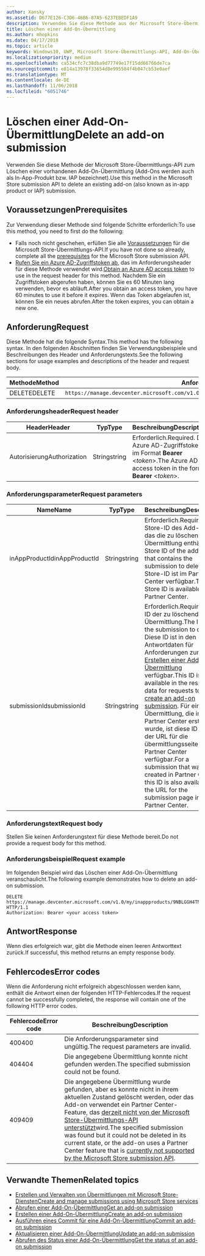 ```yaml
---
author: Xansky
ms.assetid: D677E126-C3D6-46B6-87A5-6237EBEDF1A9
description: Verwenden Sie diese Methode aus der Microsoft Store-Übermittlungs-API zum Löschen einer vorhandenen Add-On-Übermittlung.
title: Löschen einer Add-On-Übermittlung
ms.author: mhopkins
ms.date: 04/17/2018
ms.topic: article
keywords: Windows10, UWP, Microsoft Store-Übermittlungs-API, Add-On-Übermittlung, löschen, In-App-Produkt, IAP
ms.localizationpriority: medium
ms.openlocfilehash: ca534cfc7c38dba9d77749e17f15dd66766de7ca
ms.sourcegitcommit: e814a13978f33654d8e995584f4b047cb53e0aef
ms.translationtype: MT
ms.contentlocale: de-DE
ms.lasthandoff: 11/06/2018
ms.locfileid: "6051746"
---
```

# <a name="delete-an-add-on-submission"></a><span data-ttu-id="61b64-104">Löschen einer Add-On-Übermittlung</span><span class="sxs-lookup"><span data-stu-id="61b64-104">Delete an add-on submission</span></span>

<span data-ttu-id="61b64-105">Verwenden Sie diese Methode der Microsoft Store-Übermittlungs-API zum Löschen einer vorhandenen Add-On-Übermittlung (Add-Ons werden auch als In-App-Produkt bzw. IAP bezeichnet).</span><span class="sxs-lookup"><span data-stu-id="61b64-105">Use this method in the Microsoft Store submission API to delete an existing add-on (also known as in-app product or IAP) submission.</span></span>

## <a name="prerequisites"></a><span data-ttu-id="61b64-106">Voraussetzungen</span><span class="sxs-lookup"><span data-stu-id="61b64-106">Prerequisites</span></span>

<span data-ttu-id="61b64-107">Zur Verwendung dieser Methode sind folgende Schritte erforderlich:</span><span class="sxs-lookup"><span data-stu-id="61b64-107">To use this method, you need to first do the following:</span></span>

* <span data-ttu-id="61b64-108">Falls noch nicht geschehen, erfüllen Sie alle [Voraussetzungen](create-and-manage-submissions-using-windows-store-services.md#prerequisites) für die Microsoft Store-Übermittlungs-API.</span><span class="sxs-lookup"><span data-stu-id="61b64-108">If you have not done so already, complete all the [prerequisites](create-and-manage-submissions-using-windows-store-services.md#prerequisites) for the Microsoft Store submission API.</span></span>
* <span data-ttu-id="61b64-109">[Rufen Sie ein Azure AD-Zugriffstoken ab](create-and-manage-submissions-using-windows-store-services.md#obtain-an-azure-ad-access-token), das im Anforderungsheader für diese Methode verwendet wird.</span><span class="sxs-lookup"><span data-stu-id="61b64-109">[Obtain an Azure AD access token](create-and-manage-submissions-using-windows-store-services.md#obtain-an-azure-ad-access-token) to use in the request header for this method.</span></span> <span data-ttu-id="61b64-110">Nachdem Sie ein Zugriffstoken abgerufen haben, können Sie es 60 Minuten lang verwenden, bevor es abläuft.</span><span class="sxs-lookup"><span data-stu-id="61b64-110">After you obtain an access token, you have 60 minutes to use it before it expires.</span></span> <span data-ttu-id="61b64-111">Wenn das Token abgelaufen ist, können Sie ein neues abrufen.</span><span class="sxs-lookup"><span data-stu-id="61b64-111">After the token expires, you can obtain a new one.</span></span>

## <a name="request"></a><span data-ttu-id="61b64-112">Anforderung</span><span class="sxs-lookup"><span data-stu-id="61b64-112">Request</span></span>

<span data-ttu-id="61b64-113">Diese Methode hat die folgende Syntax.</span><span class="sxs-lookup"><span data-stu-id="61b64-113">This method has the following syntax.</span></span> <span data-ttu-id="61b64-114">In den folgenden Abschnitten finden Sie Verwendungsbeispiele und Beschreibungen des Header und Anforderungstexts.</span><span class="sxs-lookup"><span data-stu-id="61b64-114">See the following sections for usage examples and descriptions of the header and request body.</span></span>

| <span data-ttu-id="61b64-115">Methode</span><span class="sxs-lookup"><span data-stu-id="61b64-115">Method</span></span> | <span data-ttu-id="61b64-116">Anforderungs-URI</span><span class="sxs-lookup"><span data-stu-id="61b64-116">Request URI</span></span>                                                      |
|--------|------------------------------------------------------------------|
| <span data-ttu-id="61b64-117">DELETE</span><span class="sxs-lookup"><span data-stu-id="61b64-117">DELETE</span></span>    | ```https://manage.devcenter.microsoft.com/v1.0/my/inappproducts/{inAppProductId}/submissions/{submissionId}``` |


### <a name="request-header"></a><span data-ttu-id="61b64-118">Anforderungsheader</span><span class="sxs-lookup"><span data-stu-id="61b64-118">Request header</span></span>

| <span data-ttu-id="61b64-119">Header</span><span class="sxs-lookup"><span data-stu-id="61b64-119">Header</span></span>        | <span data-ttu-id="61b64-120">Typ</span><span class="sxs-lookup"><span data-stu-id="61b64-120">Type</span></span>   | <span data-ttu-id="61b64-121">Beschreibung</span><span class="sxs-lookup"><span data-stu-id="61b64-121">Description</span></span>                                                                 |
|---------------|--------|-----------------------------------------------------------------------------|
| <span data-ttu-id="61b64-122">Autorisierung</span><span class="sxs-lookup"><span data-stu-id="61b64-122">Authorization</span></span> | <span data-ttu-id="61b64-123">String</span><span class="sxs-lookup"><span data-stu-id="61b64-123">string</span></span> | <span data-ttu-id="61b64-124">Erforderlich.</span><span class="sxs-lookup"><span data-stu-id="61b64-124">Required.</span></span> <span data-ttu-id="61b64-125">Das Azure AD-Zugriffstoken im Format **Bearer** &lt;*token*&gt;.</span><span class="sxs-lookup"><span data-stu-id="61b64-125">The Azure AD access token in the form **Bearer** &lt;*token*&gt;.</span></span> |


### <a name="request-parameters"></a><span data-ttu-id="61b64-126">Anforderungsparameter</span><span class="sxs-lookup"><span data-stu-id="61b64-126">Request parameters</span></span>

| <span data-ttu-id="61b64-127">Name</span><span class="sxs-lookup"><span data-stu-id="61b64-127">Name</span></span>        | <span data-ttu-id="61b64-128">Typ</span><span class="sxs-lookup"><span data-stu-id="61b64-128">Type</span></span>   | <span data-ttu-id="61b64-129">Beschreibung</span><span class="sxs-lookup"><span data-stu-id="61b64-129">Description</span></span>                                                                 |
|---------------|--------|-----------------------------------------------------------------------------|
| <span data-ttu-id="61b64-130">inAppProductId</span><span class="sxs-lookup"><span data-stu-id="61b64-130">inAppProductId</span></span> | <span data-ttu-id="61b64-131">String</span><span class="sxs-lookup"><span data-stu-id="61b64-131">string</span></span> | <span data-ttu-id="61b64-132">Erforderlich.</span><span class="sxs-lookup"><span data-stu-id="61b64-132">Required.</span></span> <span data-ttu-id="61b64-133">Die Store-ID des Add-Ons, das die zu löschende Übermittlung enthält.</span><span class="sxs-lookup"><span data-stu-id="61b64-133">The Store ID of the add-on that contains the submission to delete.</span></span> <span data-ttu-id="61b64-134">Die Store-ID ist im Partner Center verfügbar.</span><span class="sxs-lookup"><span data-stu-id="61b64-134">The Store ID is available in Partner Center.</span></span>  |
| <span data-ttu-id="61b64-135">submissionId</span><span class="sxs-lookup"><span data-stu-id="61b64-135">submissionId</span></span> | <span data-ttu-id="61b64-136">String</span><span class="sxs-lookup"><span data-stu-id="61b64-136">string</span></span> | <span data-ttu-id="61b64-137">Erforderlich.</span><span class="sxs-lookup"><span data-stu-id="61b64-137">Required.</span></span> <span data-ttu-id="61b64-138">Die ID der zu löschenden Übermittlung.</span><span class="sxs-lookup"><span data-stu-id="61b64-138">The ID of the submission to delete.</span></span> <span data-ttu-id="61b64-139">Diese ID ist in den Antwortdaten für Anforderungen zum [Erstellen einer Add-On-Übermittlung](create-an-add-on-submission.md) verfügbar.</span><span class="sxs-lookup"><span data-stu-id="61b64-139">This ID is available in the response data for requests to [create an add-on submission](create-an-add-on-submission.md).</span></span> <span data-ttu-id="61b64-140">Für eine Übermittlung, die im Partner Center erstellt wurde, ist diese ID auch in der URL für die übermittlungsseite im Partner Center verfügbar.</span><span class="sxs-lookup"><span data-stu-id="61b64-140">For a submission that was created in Partner Center, this ID is also available in the URL for the submission page in Partner Center.</span></span>  |


### <a name="request-body"></a><span data-ttu-id="61b64-141">Anforderungstext</span><span class="sxs-lookup"><span data-stu-id="61b64-141">Request body</span></span>

<span data-ttu-id="61b64-142">Stellen Sie keinen Anforderungstext für diese Methode bereit.</span><span class="sxs-lookup"><span data-stu-id="61b64-142">Do not provide a request body for this method.</span></span>


### <a name="request-example"></a><span data-ttu-id="61b64-143">Anforderungsbeispiel</span><span class="sxs-lookup"><span data-stu-id="61b64-143">Request example</span></span>

<span data-ttu-id="61b64-144">Im folgenden Beispiel wird das Löschen einer Add-On-Übermittlung veranschaulicht.</span><span class="sxs-lookup"><span data-stu-id="61b64-144">The following example demonstrates how to delete an add-on submission.</span></span>

```
DELETE https://manage.devcenter.microsoft.com/v1.0/my/inappproducts/9NBLGGH4TNMP/submissions/1152921504621230023 HTTP/1.1
Authorization: Bearer <your access token>
```

## <a name="response"></a><span data-ttu-id="61b64-145">Antwort</span><span class="sxs-lookup"><span data-stu-id="61b64-145">Response</span></span>

<span data-ttu-id="61b64-146">Wenn dies erfolgreich war, gibt die Methode einen leeren Antworttext zurück.</span><span class="sxs-lookup"><span data-stu-id="61b64-146">If successful, this method returns an empty response body.</span></span>

## <a name="error-codes"></a><span data-ttu-id="61b64-147">Fehlercodes</span><span class="sxs-lookup"><span data-stu-id="61b64-147">Error codes</span></span>

<span data-ttu-id="61b64-148">Wenn die Anforderung nicht erfolgreich abgeschlossen werden kann, enthält die Antwort einen der folgenden HTTP-Fehlercodes.</span><span class="sxs-lookup"><span data-stu-id="61b64-148">If the request cannot be successfully completed, the response will contain one of the following HTTP error codes.</span></span>

| <span data-ttu-id="61b64-149">Fehlercode</span><span class="sxs-lookup"><span data-stu-id="61b64-149">Error code</span></span> |  <span data-ttu-id="61b64-150">Beschreibung</span><span class="sxs-lookup"><span data-stu-id="61b64-150">Description</span></span>   |
|--------|------------------|
| <span data-ttu-id="61b64-151">400</span><span class="sxs-lookup"><span data-stu-id="61b64-151">400</span></span>  | <span data-ttu-id="61b64-152">Die Anforderungsparameter sind ungültig.</span><span class="sxs-lookup"><span data-stu-id="61b64-152">The request parameters are invalid.</span></span> |
| <span data-ttu-id="61b64-153">404</span><span class="sxs-lookup"><span data-stu-id="61b64-153">404</span></span>  | <span data-ttu-id="61b64-154">Die angegebene Übermittlung konnte nicht gefunden werden.</span><span class="sxs-lookup"><span data-stu-id="61b64-154">The specified submission could not be found.</span></span> |
| <span data-ttu-id="61b64-155">409</span><span class="sxs-lookup"><span data-stu-id="61b64-155">409</span></span>  | <span data-ttu-id="61b64-156">Die angegebene Übermittlung wurde gefunden, aber es konnte nicht in ihrem aktuellen Zustand gelöscht werden, oder das Add-on verwendet ein Partner Center-Feature, das [derzeit nicht von der Microsoft Store-Übermittlungs-API unterstützt](create-and-manage-submissions-using-windows-store-services.md#not_supported)wird.</span><span class="sxs-lookup"><span data-stu-id="61b64-156">The specified submission was found but it could not be deleted in its current state, or the add-on uses a Partner Center feature that is [currently not supported by the Microsoft Store submission API](create-and-manage-submissions-using-windows-store-services.md#not_supported).</span></span> |


## <a name="related-topics"></a><span data-ttu-id="61b64-157">Verwandte Themen</span><span class="sxs-lookup"><span data-stu-id="61b64-157">Related topics</span></span>

* [<span data-ttu-id="61b64-158">Erstellen und Verwalten von Übermittlungen mit Microsoft Store-Diensten</span><span class="sxs-lookup"><span data-stu-id="61b64-158">Create and manage submissions using Microsoft Store services</span></span>](create-and-manage-submissions-using-windows-store-services.md)
* [<span data-ttu-id="61b64-159">Abrufen einer Add-On-Übermittlung</span><span class="sxs-lookup"><span data-stu-id="61b64-159">Get an add-on submission</span></span>](get-an-add-on-submission.md)
* [<span data-ttu-id="61b64-160">Erstellen einer Add-On-Übermittlung</span><span class="sxs-lookup"><span data-stu-id="61b64-160">Create an add-on submission</span></span>](create-an-add-on-submission.md)
* [<span data-ttu-id="61b64-161">Ausführen eines Commit für eine Add-On-Übermittlung</span><span class="sxs-lookup"><span data-stu-id="61b64-161">Commit an add-on submission</span></span>](commit-an-add-on-submission.md)
* [<span data-ttu-id="61b64-162">Aktualisieren einer Add-On-Übermittlung</span><span class="sxs-lookup"><span data-stu-id="61b64-162">Update an add-on submission</span></span>](update-an-add-on-submission.md)
* [<span data-ttu-id="61b64-163">Abrufen des Status einer Add-On-Übermittlung</span><span class="sxs-lookup"><span data-stu-id="61b64-163">Get the status of an add-on submission</span></span>](get-status-for-an-add-on-submission.md)
